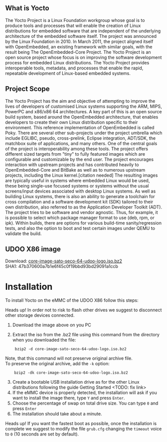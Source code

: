 ## What is Yocto
The Yocto Project is a Linux Foundation workgroup whose goal is to produce tools and processes that will enable the creation of Linux
distributions for embedded software that are independent of the underlying architecture of the embedded software itself.
The project was announced by the Linux Foundation in 2010.
In March 2011, the project aligned itself with OpenEmbedded, an existing framework with similar goals, with the result being The OpenEmbedded-Core Project.
The Yocto Project is an open source project whose focus is on improving the software development process for embedded Linux distributions.
The Yocto Project provides interoperable tools, metadata, and processes that enable the rapid, repeatable development of Linux-based embedded systems.

## Project Scope
The Yocto Project has the aim and objective of attempting to improve the lives of developers of customised Linux systems supporting the ARM, MIPS, PowerPC and x86/x86 64 architectures. A key part of this is an open source build system, based around the OpenEmbedded architecture, that enables developers to create their own Linux distribution specific to their environment.
This reference implementation of OpenEmbedded is called Poky.
There are several other sub-projects under the project umbrella which include EGLIBC, pseudo, cross-prelink, Eclipse integration, ADT/SDK, the matchbox suite of applications, and many others. One of the central goals of the project is interoperability among these tools.
The project offers different sized targets from "tiny" to fully featured images which are configurable and customizable by the end user. The project encourages interaction with upstream projects and has contributed heavily to OpenEmbedded-Core and BitBake as well as to numerous upstream projects, including the Linux kernel.[citation needed] The resulting images are typically useful in systems where embedded Linux would be used, these being single-use focused systems or systems without the usual screens/input devices associated with desktop Linux systems.
As well as building Linux systems, there is also an ability to generate a toolchain for cross compilation and a software development kit (SDK) tailored to their own distribution, also referred to as the Application Developer Toolkit (ADT). The project tries to be software and vendor agnostic. Thus, for example, it is possible to select which package manager format to use (deb, rpm, or ipk).
Within builds, there are options for various build-time sanity/regression tests, and also the option to boot and test certain images under QEMU to validate the build.

## UDOO X86 image
Download: [core-image-sato-seco-64-udoo-logo.iso.bz2](http://download.udoo.org/files/UDOO_X86/Yocto_braswell/core-image-sato-seco-64-udoo-logo.iso.bz2)     
SHA1: 47b370600a7b1e6f45c0f19bbd93bd29091a1ccb

# Installation
To install Yocto on the eMMC of the UDOO X86 follow this steps:

<span class="label label-warning">Heads up!</span> In order not to risk to flash other drives we suggest to disconnect other storage devices connected.

1. Download the image above on you PC
2. Extract the iso from the .bz2 file using this command from the directory when you downloaded the file:  

        bzip2 -d core-image-sato-seco-64-udoo-logo.iso.bz2
Note, that this command will not preserve original archive file.  
To preserve the original archive, add the `-k` option:

        bzip2 -dk core-image-sato-seco-64-udoo-logo.iso.bz2

3. Create a bootable USB installation drive as for the other Linux distributions following the guide Getting Started
<TODO: fix link>
4. If the eMMC device is properly detected, the installation will ask if you want to install the image there, type `Y` and press `Enter`.
5. Choose the percentage of swap on total drive size. You can type `0` and press `Enter`
5. The installation should take about a minute.

<span class="label label-warning">Heads up!</span> If you want the fastest boot as possible, once the installation is complete we suggest to modify the file `grub.cfg` changing the `timeout` voice to `0` (10 seconds are set by default).
